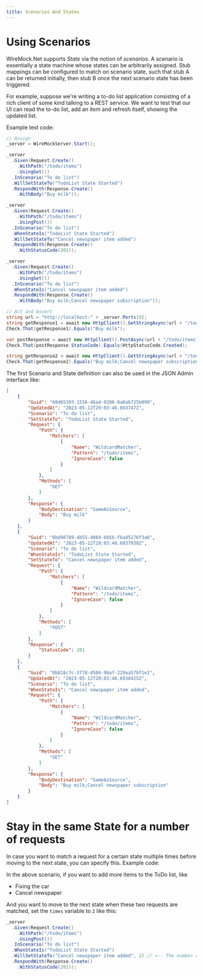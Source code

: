```yaml
---
title: Scenarios And States
---
```


# Using Scenarios

WireMock.Net supports _State_ via the notion of _scenarios_. A scenario is essentially a state machine whose states can be arbitrarily assigned. Stub mappings can be configured to match on scenario state, such that stub A can be returned initially, then stub B once the next scenario state has been triggered.

For example, suppose we're writing a to-do list application consisting of a rich client of some kind talking to a REST service. We want to test that our UI can read the to-do list, add an item and refresh itself, showing the updated list.

Example test code:
``` csharp
// Assign
_server = WireMockServer.Start();

_server
  .Given(Request.Create()
    .WithPath("/todo/items")
    .UsingGet())
  .InScenario("To do list")
  .WillSetStateTo("TodoList State Started")
  .RespondWith(Response.Create()
    .WithBody("Buy milk"));

_server
  .Given(Request.Create()
    .WithPath("/todo/items")
    .UsingPost())
  .InScenario("To do list")
  .WhenStateIs("TodoList State Started")
  .WillSetStateTo("Cancel newspaper item added")
  .RespondWith(Response.Create()
    .WithStatusCode(201));

_server
  .Given(Request.Create()
    .WithPath("/todo/items")
    .UsingGet())
  .InScenario("To do list")
  .WhenStateIs("Cancel newspaper item added")
  .RespondWith(Response.Create()
    .WithBody("Buy milk;Cancel newspaper subscription"));

// Act and Assert
string url = "http://localhost:" + _server.Ports[0];
string getResponse1 = await new HttpClient().GetStringAsync(url + "/todo/items");
Check.That(getResponse1).Equals("Buy milk");

var postResponse = await new HttpClient().PostAsync(url + "/todo/items", new StringContent("Cancel newspaper subscription"));
Check.That(postResponse.StatusCode).Equals(HttpStatusCode.Created);

string getResponse2 = await new HttpClient().GetStringAsync(url + "/todo/items");
Check.That(getResponse2).Equals("Buy milk;Cancel newspaper subscription");
```

The first Scenario and State definition can also be used in the JSON Admin interface like:
``` json
[
    {
        "Guid": "60d65393-1556-46ad-9206-8a0ab725b099",
        "UpdatedAt": "2023-05-12T20:03:46.693747Z",
        "Scenario": "To do list",
        "SetStateTo": "TodoList State Started",
        "Request": {
            "Path": {
                "Matchers": [
                    {
                        "Name": "WildcardMatcher",
                        "Pattern": "/todo/items",
                        "IgnoreCase": false
                    }
                ]
            },
            "Methods": [
                "GET"
            ]
        },
        "Response": {
            "BodyDestination": "SameAsSource",
            "Body": "Buy milk"
        }
    },
    {
        "Guid": "8bd98789-4b55-4084-bb5b-fba85176f3a6",
        "UpdatedAt": "2023-05-12T20:03:46.6937938Z",
        "Scenario": "To do list",
        "WhenStateIs": "TodoList State Started",
        "SetStateTo": "Cancel newspaper item added",
        "Request": {
            "Path": {
                "Matchers": [
                    {
                        "Name": "WildcardMatcher",
                        "Pattern": "/todo/items",
                        "IgnoreCase": false
                    }
                ]
            },
            "Methods": [
                "POST"
            ]
        },
        "Response": {
            "StatusCode": 201
        }
    },
    {
        "Guid": "0b818c7c-3778-4504-9baf-229aa57bf1e1",
        "UpdatedAt": "2023-05-12T20:03:46.6938425Z",
        "Scenario": "To do list",
        "WhenStateIs": "Cancel newspaper item added",
        "Request": {
            "Path": {
                "Matchers": [
                    {
                        "Name": "WildcardMatcher",
                        "Pattern": "/todo/items",
                        "IgnoreCase": false
                    }
                ]
            },
            "Methods": [
                "GET"
            ]
        },
        "Response": {
            "BodyDestination": "SameAsSource",
            "Body": "Buy milk;Cancel newspaper subscription"
        }
    }
]
```

# Stay in the same State for a number of requests
In case you want to match a request for a certain state multiple times before moving to the next state, you can specify this. Example code:

In the above scenario, if you want to add more items to the ToDo list, like 
- Fixing the car
- Cancel newspaper

And you want to move to the next state when these two requests are matched, set the `times` variable to `2` like this:


``` c#
_server
  .Given(Request.Create()
    .WithPath("/todo/items")
    .UsingPost())
  .InScenario("To do list")
  .WhenStateIs("TodoList State Started")
  .WillSetStateTo("Cancel newspaper item added", 2) // <-- The number of times this match should be matched before the state will be changed to the specified one.
  .RespondWith(Response.Create()
    .WithStatusCode(201));
```
